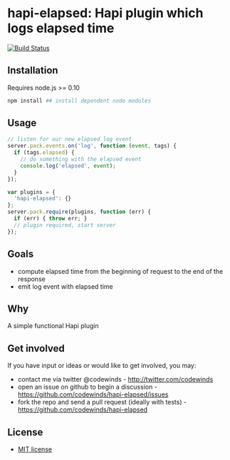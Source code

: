 # hapi-elapsed: Hapi plugin which logs elapsed time

[![Build Status](https://secure.travis-ci.org/codewinds/hapi-elapsed.png?branch=master)](http://travis-ci.org/codewinds/hapi-elapsed)

## Installation

Requires node.js >= 0.10

```bash
npm install ## install dependent node modules
```

## Usage

```javascript
// listen for our new elapsed log event
server.pack.events.on('log', function (event, tags) {
  if (tags.elapsed) {
    // do something with the elapsed event
    console.log('elapsed', event);
  }
});

var plugins = {
  'hapi-elapsed': {}
};
server.pack.require(plugins, function (err) {
  if (err) { throw err; }
  // plugin required, start server
});
```

## Goals

 - compute elapsed time from the beginning of request to the end of the response
 - emit log event with elapsed time

## Why

A simple functional Hapi plugin

## Get involved

If you have input or ideas or would like to get involved, you may:

 - contact me via twitter @codewinds  - <http://twitter.com/codewinds>
 - open an issue on github to begin a discussion - <https://github.com/codewinds/hapi-elapsed/issues>
 - fork the repo and send a pull request (ideally with tests) - <https://github.com/codewinds/hapi-elapsed>

## License

 - [MIT license](http://github.com/codewinds/hapi-elapsed/raw/master/LICENSE)

